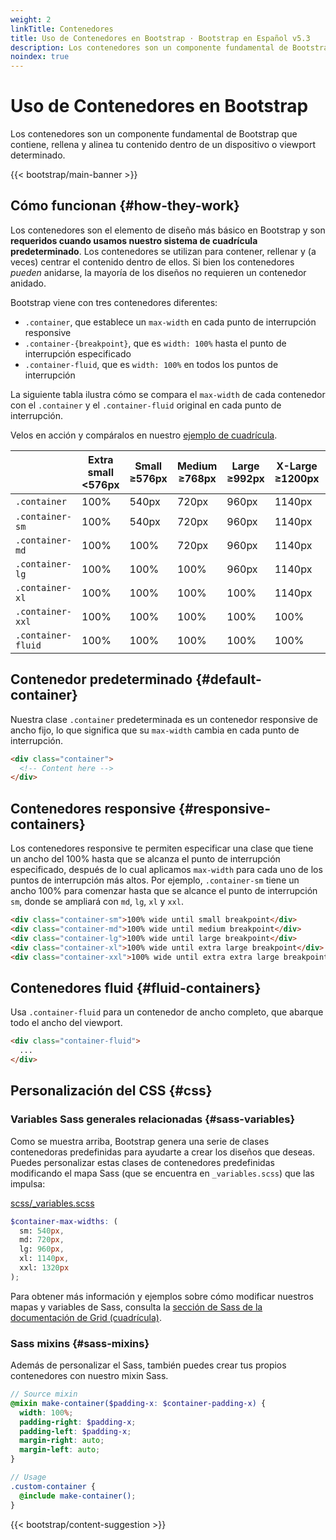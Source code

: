 ```yaml
---
weight: 2
linkTitle: Contenedores
title: Uso de Contenedores en Bootstrap · Bootstrap en Español v5.3
description: Los contenedores son un componente fundamental de Bootstrap que contiene, rellena y alinea tu contenido dentro de un dispositivo o viewport determinado.
noindex: true
---
```


# Uso de Contenedores en Bootstrap

Los contenedores son un componente fundamental de Bootstrap que contiene, rellena y alinea tu contenido dentro de un dispositivo o viewport determinado.

{{< bootstrap/main-banner >}}

Cómo funcionan {#how-they-work}
--------------------------------

Los contenedores son el elemento de diseño más básico en Bootstrap y son **requeridos cuando usamos nuestro sistema de cuadrícula predeterminado**. Los contenedores se utilizan para contener, rellenar y (a veces) centrar el contenido dentro de ellos. Si bien los contenedores _pueden_ anidarse, la mayoría de los diseños no requieren un contenedor anidado.

Bootstrap viene con tres contenedores diferentes:

* `.container`, que establece un `max-width` en cada punto de interrupción responsive
* `.container-{breakpoint}`, que es `width: 100%` hasta el punto de interrupción especificado
* `.container-fluid`, que es `width: 100%` en todos los puntos de interrupción

La siguiente tabla ilustra cómo se compara el `max-width` de cada contenedor con el `.container` y el `.container-fluid` original en cada punto de interrupción.

Velos en acción y compáralos en nuestro [ejemplo de cuadrícula](https://getbootstrap.com/docs/5.3/examples/grid/#containers).

|                    | Extra small<br />\<576px | Small<br />≥576px | Medium<br />≥768px | Large<br />≥992px | X-Large<br />≥1200px | XX-Large<br />≥1400px |
| ------------------ | ------------------------ | ----------------- | ------------------ | ----------------- | -------------------- | --------------------- |
| `.container`       | 100%                     | 540px             | 720px              | 960px             | 1140px               | 1320px                |
| `.container-sm`    | 100%                     | 540px             | 720px              | 960px             | 1140px               | 1320px                |
| `.container-md`    | 100%                     | 100%              | 720px              | 960px             | 1140px               | 1320px                |
| `.container-lg`    | 100%                     | 100%              | 100%               | 960px             | 1140px               | 1320px                |
| `.container-xl`    | 100%                     | 100%              | 100%               | 100%              | 1140px               | 1320px                |
| `.container-xxl`   | 100%                     | 100%              | 100%               | 100%              | 100%                 | 1320px                |
| `.container-fluid` | 100%                     | 100%              | 100%               | 100%              | 100%                 | 100%                  |

Contenedor predeterminado {#default-container}
-----------------------------------------------

Nuestra clase `.container` predeterminada es un contenedor responsive de ancho fijo, lo que significa que su `max-width` cambia en cada punto de interrupción.

```html {filename="HTML"}
<div class="container">
  <!-- Content here -->
</div>
```

Contenedores responsive {#responsive-containers}
-------------------------------------------------

Los contenedores responsive te permiten especificar una clase que tiene un ancho del 100% hasta que se alcanza el punto de interrupción especificado, después de lo cual aplicamos `max-width` para cada uno de los puntos de interrupción más altos. Por ejemplo, `.container-sm` tiene un ancho 100% para comenzar hasta que se alcance el punto de interrupción `sm`, donde se ampliará con `md`, `lg`, `xl` y `xxl`.

```html {filename="HTML"}
<div class="container-sm">100% wide until small breakpoint</div>
<div class="container-md">100% wide until medium breakpoint</div>
<div class="container-lg">100% wide until large breakpoint</div>
<div class="container-xl">100% wide until extra large breakpoint</div>
<div class="container-xxl">100% wide until extra extra large breakpoint</div>
```

Contenedores fluid {#fluid-containers}
---------------------------------------

Usa `.container-fluid` para un contenedor de ancho completo, que abarque todo el ancho del viewport.

```html {filename="HTML"}
<div class="container-fluid">
  ...
</div>
```

Personalización del CSS {#css}
-----------

### Variables Sass generales relacionadas {#sass-variables}

Como se muestra arriba, Bootstrap genera una serie de clases contenedoras predefinidas para ayudarte a crear los diseños que deseas. Puedes personalizar estas clases de contenedores predefinidas modificando el mapa Sass (que se encuentra en `_variables.scss`) que las impulsa:

[scss/_variables.scss](https://github.com/twbs/bootstrap/blob/v5.3.2/scss/_variables.scss)

```scss {filename="scss/_variables.scss"}
$container-max-widths: (
  sm: 540px,
  md: 720px,
  lg: 960px,
  xl: 1140px,
  xxl: 1320px
);
```

Para obtener más información y ejemplos sobre cómo modificar nuestros mapas y variables de Sass, consulta la [sección de Sass de la documentación de Grid (cuadrícula)](/bootstrap/5.3/layout/grid/#css).

### Sass mixins {#sass-mixins}

Además de personalizar el Sass, también puedes crear tus propios contenedores con nuestro mixin Sass.

```scss {filename="SCSS"}
// Source mixin
@mixin make-container($padding-x: $container-padding-x) {
  width: 100%;
  padding-right: $padding-x;
  padding-left: $padding-x;
  margin-right: auto;
  margin-left: auto;
}

// Usage
.custom-container {
  @include make-container();
}
```

{{< bootstrap/content-suggestion >}}
